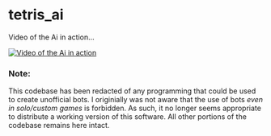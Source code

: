 # tetris_ai

Video of the Ai in action...


[![Video of the Ai in action](https://yt-embed.herokuapp.com/embed?v=-Bys0PalZb8)](https://www.youtube.com/watch?v=-Bys0PalZb8)


### Note:
This codebase has been redacted of any programming that could be used to create unofficial bots. I originially was not aware that the use of bots *even in solo/custom games* is forbidden. As such, it no longer seems appropriate to distribute a working version of this software. All other portions of the codebase remains here intact. 
